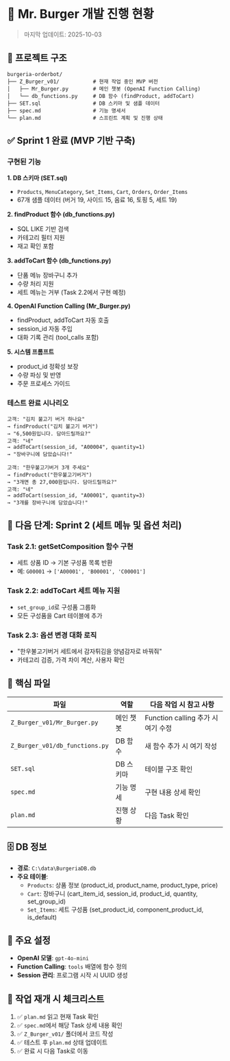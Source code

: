 # 🍔 Mr. Burger 개발 진행 현황

> 마지막 업데이트: 2025-10-03

## 📂 프로젝트 구조

```
burgeria-orderbot/
├── Z_Burger_v01/           # 현재 작업 중인 MVP 버전
│   ├── Mr_Burger.py        # 메인 챗봇 (OpenAI Function Calling)
│   └── db_functions.py     # DB 함수 (findProduct, addToCart)
├── SET.sql                 # DB 스키마 및 샘플 데이터
├── spec.md                 # 기능 명세서
└── plan.md                 # 스프린트 계획 및 진행 상태
```

## ✅ Sprint 1 완료 (MVP 기반 구축)

### 구현된 기능

**1. DB 스키마 (SET.sql)**
- `Products`, `MenuCategory`, `Set_Items`, `Cart`, `Orders`, `Order_Items`
- 67개 샘플 데이터 (버거 19, 사이드 15, 음료 16, 토핑 5, 세트 19)

**2. findProduct 함수 (db_functions.py)**
- SQL LIKE 기반 검색
- 카테고리 필터 지원
- 재고 확인 포함

**3. addToCart 함수 (db_functions.py)**
- 단품 메뉴 장바구니 추가
- 수량 처리 지원
- 세트 메뉴는 거부 (Task 2.2에서 구현 예정)

**4. OpenAI Function Calling (Mr_Burger.py)**
- findProduct, addToCart 자동 호출
- session_id 자동 주입
- 대화 기록 관리 (tool_calls 포함)

**5. 시스템 프롬프트**
- product_id 정확성 보장
- 수량 파싱 및 반영
- 주문 프로세스 가이드

### 테스트 완료 시나리오

```
고객: "김치 불고기 버거 하나요"
→ findProduct("김치 불고기 버거")
→ "6,500원입니다. 담아드릴까요?"
고객: "네"
→ addToCart(session_id, "A00004", quantity=1)
→ "장바구니에 담았습니다!"
```

```
고객: "한우불고기버거 3개 주세요"
→ findProduct("한우불고기버거")
→ "3개면 총 27,000원입니다. 담아드릴까요?"
고객: "네"
→ addToCart(session_id, "A00001", quantity=3)
→ "3개를 장바구니에 담았습니다!"
```

## 🔄 다음 단계: Sprint 2 (세트 메뉴 및 옵션 처리)

### Task 2.1: getSetComposition 함수 구현
- 세트 상품 ID → 기본 구성품 목록 반환
- 예: `G00001` → `['A00001', 'B00001', 'C00001']`

### Task 2.2: addToCart 세트 메뉴 지원
- `set_group_id`로 구성품 그룹화
- 모든 구성품을 Cart 테이블에 추가

### Task 2.3: 옵션 변경 대화 로직
- "한우불고기버거 세트에서 감자튀김을 양념감자로 바꿔줘"
- 카테고리 검증, 가격 차이 계산, 사용자 확인

## 🎯 핵심 파일

| 파일 | 역할 | 다음 작업 시 참고 사항 |
|-----|------|---------------------|
| `Z_Burger_v01/Mr_Burger.py` | 메인 챗봇 | Function calling 추가 시 여기 수정 |
| `Z_Burger_v01/db_functions.py` | DB 함수 | 새 함수 추가 시 여기 작성 |
| `SET.sql` | DB 스키마 | 테이블 구조 확인 |
| `spec.md` | 기능 명세 | 구현 내용 상세 확인 |
| `plan.md` | 진행 상황 | 다음 Task 확인 |

## 🗄️ DB 정보

- **경로**: `C:\data\BurgeriaDB.db`
- **주요 테이블**:
  - `Products`: 상품 정보 (product_id, product_name, product_type, price)
  - `Cart`: 장바구니 (cart_item_id, session_id, product_id, quantity, set_group_id)
  - `Set_Items`: 세트 구성품 (set_product_id, component_product_id, is_default)

## 🔧 주요 설정

- **OpenAI 모델**: `gpt-4o-mini`
- **Function Calling**: `tools` 배열에 함수 정의
- **Session 관리**: 프로그램 시작 시 UUID 생성

## 📝 작업 재개 시 체크리스트

1. ✅ `plan.md` 읽고 현재 Task 확인
2. ✅ `spec.md`에서 해당 Task 상세 내용 확인
3. ✅ `Z_Burger_v01/` 폴더에서 코드 작성
4. ✅ 테스트 후 `plan.md` 상태 업데이트
5. ✅ 완료 시 다음 Task로 이동

